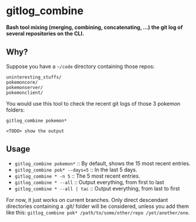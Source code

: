 # gitlog_combine

**Bash tool mixing (merging, combining, concatenating, ...) the git log of several repositories on the CLI.**

## Why?

Suppose you have a `~/code` directory containing those repos:

```
uninteresting_stuffs/
pokemoncore/
pokemonserver/
pokemonclient/
```

You would use this tool to check the recent git logs of those 3 pokemon folders:

`gitlog_combine pokemon*`

```
<TODO> show the output
```

## Usage

* `gitlog_combine pokemon*` :: By default, shows the 15 most recent entries.
* `gitlog_combine pok* --days=5` :: In the last 5 days.
* `gitlog_combine * -n 5` :: The 5 most recent entries.
* `gitlog_combine * --all` :: Output everything, from first to last
* `gitlog_combine * --all | tac` :: Output everything, from last to first

For now, it just works on current branches.
Only direct descendant directories containing a .git/ folder will be considered, unless you add them like this: `gitlog_combine pok* /path/to/some/other/repo /yet/another/one`.



